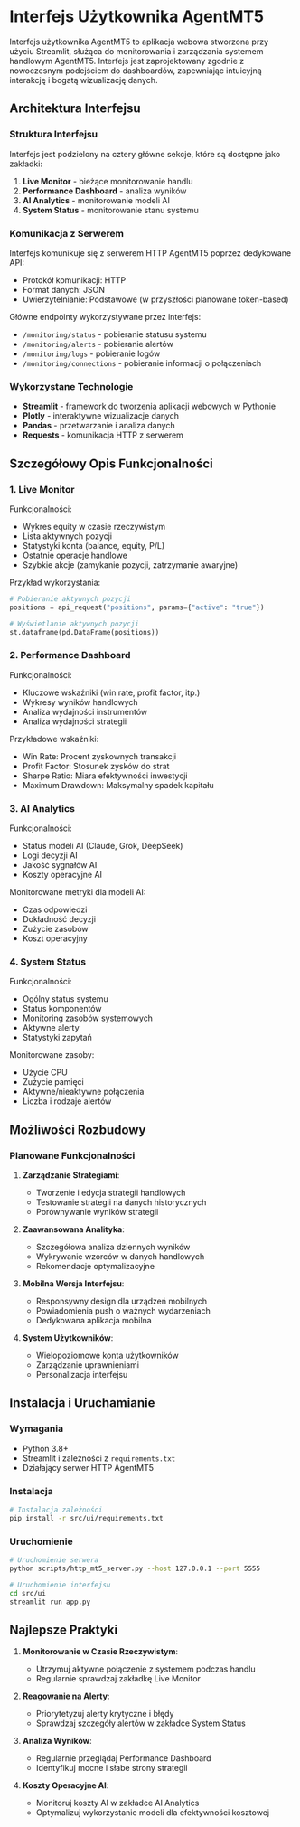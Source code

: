 # Interfejs Użytkownika AgentMT5

Interfejs użytkownika AgentMT5 to aplikacja webowa stworzona przy użyciu Streamlit, służąca do monitorowania i zarządzania systemem handlowym AgentMT5. Interfejs jest zaprojektowany zgodnie z nowoczesnym podejściem do dashboardów, zapewniając intuicyjną interakcję i bogatą wizualizację danych.

## Architektura Interfejsu

### Struktura Interfejsu

Interfejs jest podzielony na cztery główne sekcje, które są dostępne jako zakładki:

1. **Live Monitor** - bieżące monitorowanie handlu
2. **Performance Dashboard** - analiza wyników
3. **AI Analytics** - monitorowanie modeli AI
4. **System Status** - monitorowanie stanu systemu

### Komunikacja z Serwerem

Interfejs komunikuje się z serwerem HTTP AgentMT5 poprzez dedykowane API:

- Protokół komunikacji: HTTP
- Format danych: JSON
- Uwierzytelnianie: Podstawowe (w przyszłości planowane token-based)

Główne endpointy wykorzystywane przez interfejs:

- `/monitoring/status` - pobieranie statusu systemu
- `/monitoring/alerts` - pobieranie alertów
- `/monitoring/logs` - pobieranie logów
- `/monitoring/connections` - pobieranie informacji o połączeniach

### Wykorzystane Technologie

- **Streamlit** - framework do tworzenia aplikacji webowych w Pythonie
- **Plotly** - interaktywne wizualizacje danych
- **Pandas** - przetwarzanie i analiza danych
- **Requests** - komunikacja HTTP z serwerem

## Szczegółowy Opis Funkcjonalności

### 1. Live Monitor

Funkcjonalności:
- Wykres equity w czasie rzeczywistym
- Lista aktywnych pozycji
- Statystyki konta (balance, equity, P/L)
- Ostatnie operacje handlowe
- Szybkie akcje (zamykanie pozycji, zatrzymanie awaryjne)

Przykład wykorzystania:
```python
# Pobieranie aktywnych pozycji
positions = api_request("positions", params={"active": "true"})

# Wyświetlanie aktywnych pozycji
st.dataframe(pd.DataFrame(positions))
```

### 2. Performance Dashboard

Funkcjonalności:
- Kluczowe wskaźniki (win rate, profit factor, itp.)
- Wykresy wyników handlowych
- Analiza wydajności instrumentów
- Analiza wydajności strategii

Przykładowe wskaźniki:
- Win Rate: Procent zyskownych transakcji
- Profit Factor: Stosunek zysków do strat
- Sharpe Ratio: Miara efektywności inwestycji
- Maximum Drawdown: Maksymalny spadek kapitału

### 3. AI Analytics

Funkcjonalności:
- Status modeli AI (Claude, Grok, DeepSeek)
- Logi decyzji AI
- Jakość sygnałów AI
- Koszty operacyjne AI

Monitorowane metryki dla modeli AI:
- Czas odpowiedzi
- Dokładność decyzji
- Zużycie zasobów
- Koszt operacyjny

### 4. System Status

Funkcjonalności:
- Ogólny status systemu
- Status komponentów
- Monitoring zasobów systemowych
- Aktywne alerty
- Statystyki zapytań

Monitorowane zasoby:
- Użycie CPU
- Zużycie pamięci
- Aktywne/nieaktywne połączenia
- Liczba i rodzaje alertów

## Możliwości Rozbudowy

### Planowane Funkcjonalności

1. **Zarządzanie Strategiami**:
   - Tworzenie i edycja strategii handlowych
   - Testowanie strategii na danych historycznych
   - Porównywanie wyników strategii

2. **Zaawansowana Analityka**:
   - Szczegółowa analiza dziennych wyników
   - Wykrywanie wzorców w danych handlowych
   - Rekomendacje optymalizacyjne

3. **Mobilna Wersja Interfejsu**:
   - Responsywny design dla urządzeń mobilnych
   - Powiadomienia push o ważnych wydarzeniach
   - Dedykowana aplikacja mobilna

4. **System Użytkowników**:
   - Wielopoziomowe konta użytkowników
   - Zarządzanie uprawnieniami
   - Personalizacja interfejsu

## Instalacja i Uruchamianie

### Wymagania

- Python 3.8+
- Streamlit i zależności z `requirements.txt`
- Działający serwer HTTP AgentMT5

### Instalacja

```bash
# Instalacja zależności
pip install -r src/ui/requirements.txt
```

### Uruchomienie

```bash
# Uruchomienie serwera
python scripts/http_mt5_server.py --host 127.0.0.1 --port 5555

# Uruchomienie interfejsu
cd src/ui
streamlit run app.py
```

## Najlepsze Praktyki

1. **Monitorowanie w Czasie Rzeczywistym**:
   - Utrzymuj aktywne połączenie z systemem podczas handlu
   - Regularnie sprawdzaj zakładkę Live Monitor

2. **Reagowanie na Alerty**:
   - Priorytetyzuj alerty krytyczne i błędy
   - Sprawdzaj szczegóły alertów w zakładce System Status

3. **Analiza Wyników**:
   - Regularnie przeglądaj Performance Dashboard
   - Identyfikuj mocne i słabe strony strategii

4. **Koszty Operacyjne AI**:
   - Monitoruj koszty AI w zakładce AI Analytics
   - Optymalizuj wykorzystanie modeli dla efektywności kosztowej 
